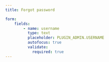 ```yaml
---
title: Forgot password

form:
    fields:
        - name: username
          type: text
          placeholder: PLUGIN_ADMIN.USERNAME
          autofocus: true
          validate:
            required: true
---
```

